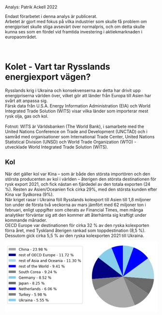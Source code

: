 Analys: Patrik Ackell 2022

Endast förarbetet i denna analys är publicerat.
<br>
Arbetet är gjort med fokus på vilka industrier som skulle få problem om energipriset skulle stiga avsevärt över normalpris, och om detta skulle kunna ses som en fördel vid framtida investering i aktiekmarknaden i europaområdet.
<br>
<br>
<br>
# Kolet - Vart tar Rysslands energiexport vägen?
Rysslands krig i Ukraina och konsekvenserna av detta har drivit upp energipriserna världen över, vilket gör att länder från Europa till Asien har svårt att anpassa sig.
<br>
Färsk data från U.S.A. Energy Information Administration (EIA) och World Integrated Trade Solution (WITS) visar vilka länder som importerar mest rysk olja, gas och kol.
<br>
<br>
Fotnot: WITS är Världsbanken (The World Bank), i samarbete med the United Nations Conference on Trade and Development (UNCTAD) och i samråd med organisationer som International Trade Center, United Nations Statistical Division (UNSD) och World Trade Organization (WTO) - utvecklade World Integrated Trade Solution (WITS).
<br>
## Kol
När det gäller kol var Kina – som är både den största importören och den största producenten av kol i världen – återigen den största destinationen för rysk export 2021, och fick nästan en fjärdedel av den totala exporten (24 %). Resten av Asien/Oceanien fick cirka 29%, med den största kunden efter Kina var Sydkorea (9%).
<br>
När kriget rasar i Ukraina föll Rysslands kolexport till Asien till 1,8 miljoner ton under de första två veckorna av mars jämfört med 62 miljoner ton i februari, enligt uppgifter som citerats av Financial Times, men många analytiker förväntar sig att den kommer att återhämta sig kraftigt under kommande månader.
<br>
OECD Europe var destinationen för cirka 32 % av den ryska kolexporten förra året, med Tyskland återigen rankad som toppdestination (8,5 %). Dessutom gick cirka 5,5 % av den ryska kolexporten 2021 till Ukraina.

![Piechart Kol](https://raw.githubusercontent.com/IoT-Dude/blogg_mtrl/main//piechart_rysk_kol.png)
